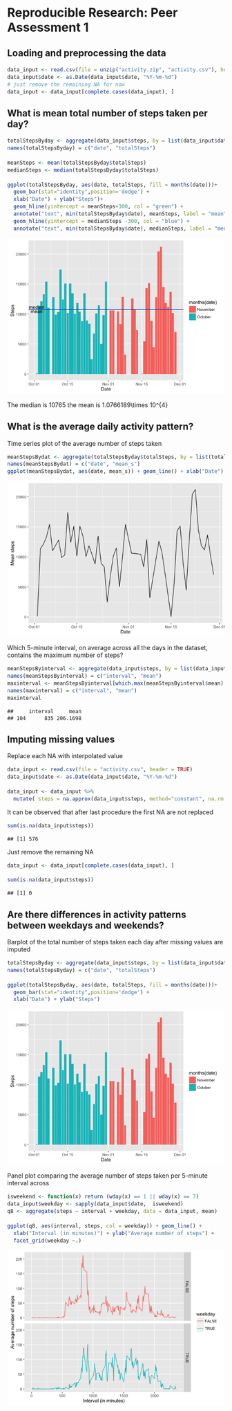 # Reproducible Research: Peer Assessment 1


## Loading and preprocessing the data


```r
data_input <- read.csv(file = unzip("activity.zip", "activity.csv"), header = TRUE)
data_input$date <- as.Date(data_input$date, "%Y-%m-%d")
# just remove the remaining NA for now
data_input <- data_input[complete.cases(data_input), ]
```


## What is mean total number of steps taken per day?



```r
totalStepsByday <- aggregate(data_input$steps, by = list(data_input$date), sum, na.rm = TRUE)
names(totalStepsByday) = c("date", "totalSteps")

meanSteps <- mean(totalStepsByday$totalSteps)
medianSteps <- median(totalStepsByday$totalSteps)

ggplot(totalStepsByday, aes(date, totalSteps, fill = months(date)))+
  geom_bar(stat="identity",position='dodge') +
  xlab("Date") + ylab("Steps")+
  geom_hline(yintercept = meanSteps+300, col = "green") +
  annotate("text", min(totalStepsByday$date), meanSteps, label = "mean") +
  geom_hline(yintercept = medianSteps -300, col = "blue") +
  annotate("text", min(totalStepsByday$date), medianSteps, label = "median")
```

![](PA1_template_files/figure-html/unnamed-chunk-3-1.png)<!-- -->

The median is 10765 the mean is 1.0766189\times 10^{4}

## What is the average daily activity pattern?

Time series plot of the average number of steps taken

```r
meanStepsBydat <- aggregate(totalStepsByday$totalSteps, by = list(totalStepsByday$date), mean)
names(meanStepsBydat) = c("date", "mean_s")
ggplot(meanStepsBydat, aes(date, mean_s)) + geom_line() + xlab("Date") + ylab("Mean steps")
```

![](PA1_template_files/figure-html/unnamed-chunk-4-1.png)<!-- -->


Which 5-minute interval, on average across all the days in the dataset, contains the maximum number of steps?


```r
meanStepsByinterval <- aggregate(data_input$steps, by = list(data_input$interval), mean)
names(meanStepsByinterval) = c("interval", "mean")
maxinterval <- meanStepsByinterval[which.max(meanStepsByinterval$mean),]
names(maxinterval) = c("interval", "mean")
maxinterval
```

```
##     interval     mean
## 104      835 206.1698
```

## Imputing missing values

Replace each NA with interpolated value




```r
data_input <- read.csv(file = "activity.csv", header = TRUE)
data_input$date <- as.Date(data_input$date, "%Y-%m-%d")

data_input <- data_input %>% 
  mutate( steps = na.approx(data_input$steps, method="constant", na.rm = FALSE))
```

It can be observed that after last procedure the first NA are not replaced

```r
sum(is.na(data_input$steps))
```

```
## [1] 576
```

Just remove the remaining NA

```r
data_input <- data_input[complete.cases(data_input), ]

sum(is.na(data_input$steps))
```

```
## [1] 0
```

## Are there differences in activity patterns between weekdays and weekends?

Barplot of the total number of steps taken each day after missing values are imputed

```r
totalStepsByday <- aggregate(data_input$steps, by = list(data_input$date), sum, na.rm = TRUE)
names(totalStepsByday) = c("date", "totalSteps")

ggplot(totalStepsByday, aes(date, totalSteps, fill = months(date)))+
  geom_bar(stat="identity",position='dodge') +
  xlab("Date") + ylab("Steps")
```

![](PA1_template_files/figure-html/unnamed-chunk-10-1.png)<!-- -->

Panel plot comparing the average number of steps taken per 5-minute interval across 

```r
isweekend <- function(x) return (wday(x) == 1 || wday(x) == 7)
data_input$weekday <- sapply(data_input$date,  isweekend)
q8 <- aggregate(steps ~ interval + weekday, data = data_input, mean)

ggplot(q8, aes(interval, steps, col = weekday)) + geom_line() + 
  xlab("Interval (in minutes)") + ylab("Average number of steps") +
  facet_grid(weekday ~.)
```

![](PA1_template_files/figure-html/unnamed-chunk-11-1.png)<!-- -->


